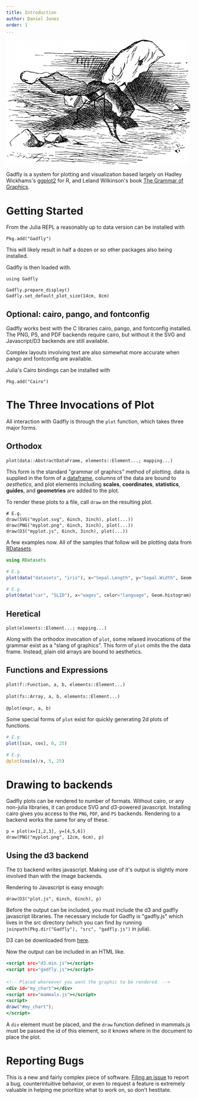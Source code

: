 ```yaml
---
title: Introduction
author: Daniel Jones
order: 1
...
```


![](breadandbutterfly.jpg)

Gadfly is a system for plotting and visualization based largely on Hadley
Wickhams's [ggplot2](http://ggplot2.org/) for R, and Leland Wilkinson's book
[The Grammar of Graphics](http://www.cs.uic.edu/~wilkinson/TheGrammarOfGraphics/GOG.html).

# Getting Started

From the Julia REPL a reasonably up to data version can be installed with

```{.julia execute="false"}
Pkg.add("Gadfly")
```

This will likely result in half a dozen or so other packages also being
installed.

Gadfly is then loaded with.

```{.julia results="none"}
using Gadfly
```

```{.julia hide="true" results="none"}
Gadfly.prepare_display()
Gadfly.set_default_plot_size(14cm, 8cm)
```

## Optional: cairo, pango, and fontconfig

Gadfly works best with the C libraries cairo, pango, and fontconfig installed.
The PNG, PS, and PDF backends require cairo, but without it the SVG and
Javascript/D3 backends are still available.

Complex layouts involving text are also somewhat more accurate when pango and
fontconfig are available.

Julia's Cairo bindings can be installed with

```{.julia execute="false"}
Pkg.add("Cairo")
```


# The Three Invocations of Plot

All interaction with Gadfly is through the `plot` function, which takes three
major forms.

## Orthodox

```{.julia execute="false"}
plot(data::AbstractDataFrame, elements::Element...; mapping...)
```

This form is the standard "grammar of graphics" method of plotting. data is
supplied in the form of a
[dataframe](https://github.com/juliastats/dataframes.jl), columns of the data
are bound to *aesthetics*, and plot elements including **scales**,
**coordinates**, **statistics**, **guides**, and **geometries** are added to the
plot.

To render these plots to a file, call `draw` on the resulting plot.

```{.julia execute="false"}
# E.g.
draw(SVG("myplot.svg", 6inch, 3inch), plot(...))
draw(PNG("myplot.png", 6inch, 3inch), plot(...))
draw(D3("myplot.js", 6inch, 3inch), plot(...))
```

A few examples now. All of the samples that follow will be plotting data from
[RDatasets](https://github.com/johnmyleswhite/RDatasets.jl).

```julia
using RDatasets
```


```julia
# E.g.
plot(data("datasets", "iris"), x="Sepal.Length", y="Sepal.Width", Geom.point)
```

```julia
# E.g.
plot(data("car", "SLID"), x="wages", color="language", Geom.histogram)
```

## Heretical

```{.julia execute="false"}
plot(elements::Element...; mapping...)
```

Along with the orthodox invocation of `plot`, some relaxed invocations of the
grammar exist as a "slang of graphics". This form of `plot` omits the the data
frame. Instead, plain old arrays are bound to aesthetics.


## Functions and Expressions


```{.julia execute="false"}
plot(f::Function, a, b, elements::Element...)

plot(fs::Array, a, b, elements::Element...)

@plot(expr, a, b)
```

Some special forms of `plot` exist for quickly generating 2d plots of functions.

```julia
# E.g.
plot([sin, cos], 0, 25)
```

```julia
# E.g.
@plot(cos(x)/x, 5, 25)
```

# Drawing to backends

Gadfly plots can be rendered to number of formats. Without cairo, or any
non-julia libraries, it can produce SVG and d3-powered javascript. Installing
cairo gives you access to the `PNG`, `PDF`, and `PS` backends. Rendering to a
backend works the same for any of these.

```{.julia execute="false"}
p = plot(x=[1,2,3], y=[4,5,6])
draw(PNG("myplot.png", 12cm, 6cm), p)
```

## Using the d3 backend

The `D3` backend writes javascript. Making use of it's output is slightly more
involved than with the image backends.

Rendering to Javascript is easy enough:

```{.julia execute="false"}
draw(D3("plot.js", 6inch, 6inch), p)
```

Before the output can be included, you must include the d3 and gadfly javascript
libraries. The necessary include for Gadfly is "gadfly.js" which lives in the
src directory (which you can find by running `joinpath(Pkg.dir("Gadfly"), "src",
"gadfly.js")` in julia).

D3 can be downloaded from [here](http://d3js.org/d3.v3.zip).

Now the output can be included in an HTML like.

```{.html execute="false"}
<script src="d3.min.js"></script>
<script src="gadfly.js"></script>

<!-- Placed whereever you want the graphic to be rendered. -->
<div id="my_chart"></div>
<script src="mammals.js"></script>
<script>
draw("#my_chart");
</script>
```

A `div` element must be placed, and the `draw` function defined in mammals.js
must be passed the id of this element, so it knows where in the document to
place the plot.

# Reporting Bugs

This is a new and fairly complex piece of software. [Filing an
issue](https://github.com/dcjones/Gadfly.jl/issues/new) to report a bug,
counterintuitive behavior, or even to request a feature is extremely valuable in
helping me prioritize what to work on, so don't hestitate.




